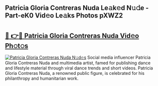## Patricia Gloria Contreras Nuda Le𝚊k𝚎d N𝚞𝚍e - Part-eK0 Vid𝚎o Le𝚊ks Photos pXWZ2

# <h2><a href="http://fbf1xrx.evod.top/?m=Patricia+Gloria+Contreras+Nuda">🔗 👉🔴 Patricia Gloria Contreras Nuda Vid𝚎o Ph𝚘t𝚘s</a></h2>

[![Patricia Gloria Contreras Nuda N𝚞d𝚎s](https://i.imgur.com/8V9OHl7.gif)](http://fbf1xrx.evod.top/?m=Patricia+Gloria+Contreras+Nuda)
Social media influencer Patricia Gloria Contreras Nuda and multimedia artist, famed for publishing dance and lifestyle material through viral dance trends and short videos. Patricia Gloria Contreras Nuda, a renowned public figure, is celebrated for his philanthropy and humanitarian work. 
